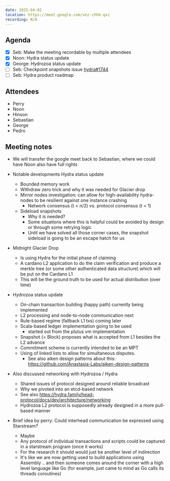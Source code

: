```yaml
---
date: 2025-04-02
location: https://meet.google.com/vnz-chhb-qxz
recording: N/A
---
```


## Agenda

- [x] Seb: Make the meeting recordable by multiple attendees
- [x] Noon: Hydra status update
- [x] George: Hydrozoa status update
- [ ] Seb: Checkpoint snapshots issue [hydra#1744](https://github.com/cardano-scaling/hydra/issues/1744)
- [ ] Seb: Hydra product roadmap

## Attendees

- Perry
- Noon
- Hinson
- Sebastian
- George
- Pedro

## Meeting notes

- We will transfer the google meet back to Sebastian, where we could have Noon also have full rights

- Notable developments Hydra status update 
  - Bounded memory work 
  - Withdraw zero trick and why it was needed for Glacier drop
  - Mirror nodes investigation: can allow for high-availability hydra-nodes to be resilient against one instance crashing
    - Network consensus (t < n/2) vs. protocol consensus (t < 1)
  - Sideload snapshots
    - Why it is needed?
    - Some situations where this is helpful could be avoided by design or through some retrying logic
    - Until we have solved all those corner cases, the snapshot sideload is going to be an escape hatch for us
    
- Midnight Glacier Drop 
  - Is using Hydra for the initial phase of claiming
  - A cardano L2 application to do the claim verification and produce a merkle tree (or some other authenticated data structure) which will be put on the Cardano L1
  - This will be the ground truth to be used for actual distribution (over time)

- Hydrozoa status update
  - On-chain transaction building (happy path) currently being implemented
  - L2 processing and node-to-node communication next
  - Rule-based regime (fallback L1 txs) coming later
  - Scala-based ledger implementation going to be used
    - started out from the plutus vm implementation
  - Snapshot (= Block) proposes what is accepted from L1 besides the L2 advance
  - Commitment scheme is currently intended to be an MPT
  - Using of linked lists to allow for simultaneous disputes.
    - See also aiken design patterns about this: https://github.com/Anastasia-Labs/aiken-design-patterns
 
- Also discussed networking with Hydrozoa / Hydra
  - Shared issues of protocol designed around reliable broadcast
  - Why we pivoted into an etcd-based network
  - See also https://hydra.family/head-protocol/docs/dev/architecture/networking 
  - Hydrozoa L2 protocol is supposedly already designed in a more pull-based manner
  
- Brief idea by perry: Could interhead communication be expressed using Starstream?
  - Maybe
  - Any protocol of individual transactions and scripts could be captured in a starstream program (once it works)
  - For the research it should would just be another level of indirection
  - It's like we are now getting used to build applications using Assembly .. and then someone comes around the corner with a high level language like Go (for example, just came to mind as Go calls its threads coroutines)
